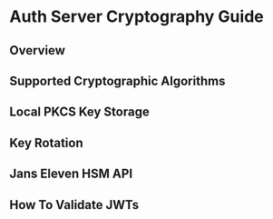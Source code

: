# Auth Server Cryptography Guide

## Overview

## Supported Cryptographic Algorithms

## Local PKCS Key Storage

## Key Rotation

## Jans Eleven HSM API

## How To Validate JWTs
